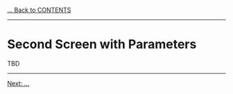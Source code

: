 [... Back to CONTENTS](index.md)

---

# Second Screen with Parameters

TBD


---

[Next: ...](index.md)